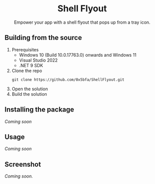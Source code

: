 <h1 align="center">Shell Flyout</h1>
<p align="center">Empower your app with a shell flyout that pops up from a tray icon.</p>

## Building from the source

1. Prerequisites
    - Windows 10  (Build 10.0.17763.0) onwards and Windows 11
    - Visual Studio 2022
    - .NET 9 SDK
2. Clone the repo
    ```console
    git clone https://github.com/0x5bfa/ShellFlyout.git
    ```
3. Open the solution
4. Build the solution

## Installing the package

*Coming soon*

## Usage

*Coming soon*

## Screenshot

*Coming soon.*
